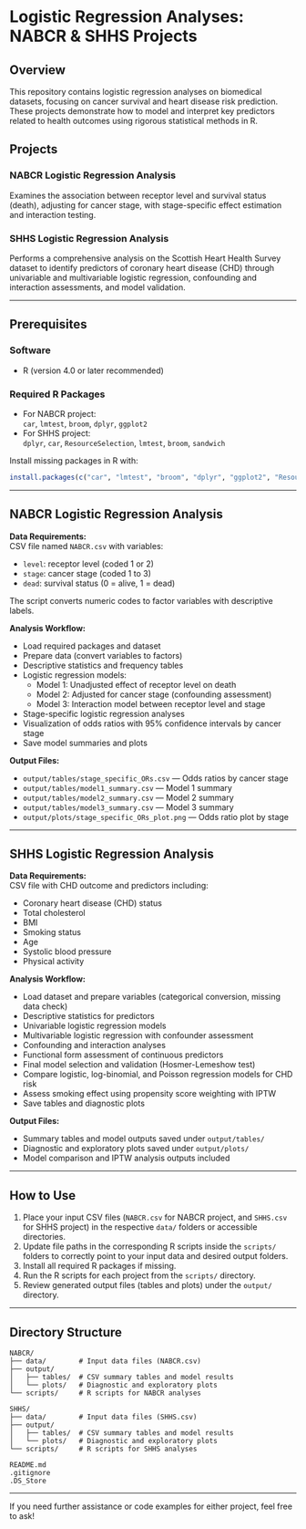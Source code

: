 # Logistic Regression Analyses: NABCR & SHHS Projects

## Overview
This repository contains logistic regression analyses on biomedical datasets, focusing on cancer survival and heart disease risk prediction. These projects demonstrate how to model and interpret key predictors related to health outcomes using rigorous statistical methods in R.

## Projects

### NABCR Logistic Regression Analysis
Examines the association between receptor level and survival status (death), adjusting for cancer stage, with stage-specific effect estimation and interaction testing.

### SHHS Logistic Regression Analysis
Performs a comprehensive analysis on the Scottish Heart Health Survey dataset to identify predictors of coronary heart disease (CHD) through univariable and multivariable logistic regression, confounding and interaction assessments, and model validation.

---

## Prerequisites

### Software
- R (version 4.0 or later recommended)

### Required R Packages
- For NABCR project:  
  `car`, `lmtest`, `broom`, `dplyr`, `ggplot2`  
- For SHHS project:  
  `dplyr`, `car`, `ResourceSelection`, `lmtest`, `broom`, `sandwich`

Install missing packages in R with:

```r
install.packages(c("car", "lmtest", "broom", "dplyr", "ggplot2", "ResourceSelection", "sandwich"))
```

---

## NABCR Logistic Regression Analysis

**Data Requirements:**  
CSV file named `NABCR.csv` with variables:

- `level`: receptor level (coded 1 or 2)  
- `stage`: cancer stage (coded 1 to 3)  
- `dead`: survival status (0 = alive, 1 = dead)  

The script converts numeric codes to factor variables with descriptive labels.

**Analysis Workflow:**

- Load required packages and dataset  
- Prepare data (convert variables to factors)  
- Descriptive statistics and frequency tables  
- Logistic regression models:  
  - Model 1: Unadjusted effect of receptor level on death  
  - Model 2: Adjusted for cancer stage (confounding assessment)  
  - Model 3: Interaction model between receptor level and stage  
- Stage-specific logistic regression analyses  
- Visualization of odds ratios with 95% confidence intervals by cancer stage  
- Save model summaries and plots  

**Output Files:**

- `output/tables/stage_specific_ORs.csv` — Odds ratios by cancer stage  
- `output/tables/model1_summary.csv` — Model 1 summary  
- `output/tables/model2_summary.csv` — Model 2 summary  
- `output/tables/model3_summary.csv` — Model 3 summary  
- `output/plots/stage_specific_ORs_plot.png` — Odds ratio plot by stage  

---

## SHHS Logistic Regression Analysis

**Data Requirements:**  
CSV file with CHD outcome and predictors including:

- Coronary heart disease (CHD) status  
- Total cholesterol  
- BMI  
- Smoking status  
- Age  
- Systolic blood pressure  
- Physical activity  

**Analysis Workflow:**

- Load dataset and prepare variables (categorical conversion, missing data check)  
- Descriptive statistics for predictors  
- Univariable logistic regression models  
- Multivariable logistic regression with confounder assessment  
- Confounding and interaction analyses  
- Functional form assessment of continuous predictors  
- Final model selection and validation (Hosmer-Lemeshow test)  
- Compare logistic, log-binomial, and Poisson regression models for CHD risk  
- Assess smoking effect using propensity score weighting with IPTW  
- Save tables and diagnostic plots  

**Output Files:**

- Summary tables and model outputs saved under `output/tables/`  
- Diagnostic and exploratory plots saved under `output/plots/`  
- Model comparison and IPTW analysis outputs included  

---

## How to Use

1. Place your input CSV files (`NABCR.csv` for NABCR project, and `SHHS.csv` for SHHS project) in the respective `data/` folders or accessible directories.  
2. Update file paths in the corresponding R scripts inside the `scripts/` folders to correctly point to your input data and desired output folders.  
3. Install all required R packages if missing.  
4. Run the R scripts for each project from the `scripts/` directory.  
5. Review generated output files (tables and plots) under the `output/` directory.  

---

## Directory Structure

```
NABCR/
├── data/        # Input data files (NABCR.csv)
├── output/
│   ├── tables/  # CSV summary tables and model results
│   └── plots/   # Diagnostic and exploratory plots
└── scripts/     # R scripts for NABCR analyses

SHHS/
├── data/        # Input data files (SHHS.csv)
├── output/
│   ├── tables/  # CSV summary tables and model results
│   └── plots/   # Diagnostic and exploratory plots
└── scripts/     # R scripts for SHHS analyses

README.md
.gitignore
.DS_Store

```


---

If you need further assistance or code examples for either project, feel free to ask!

